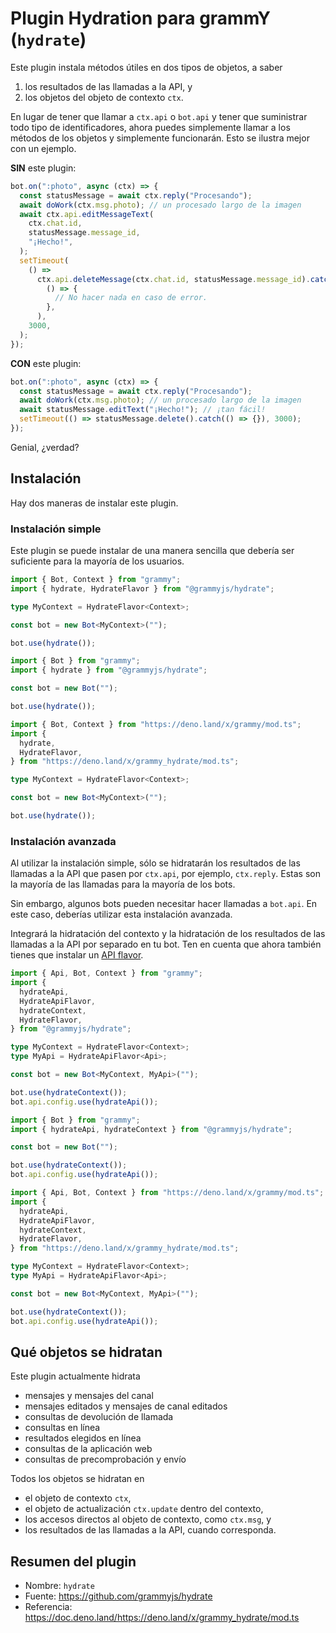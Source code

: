 # Plugin Hydration para grammY (`hydrate`)

Este plugin instala métodos útiles en dos tipos de objetos, a saber

1. los resultados de las llamadas a la API, y
2. los objetos del objeto de contexto `ctx`.

En lugar de tener que llamar a `ctx.api` o `bot.api` y tener que suministrar todo tipo de identificadores, ahora puedes simplemente llamar a los métodos de los objetos y simplemente funcionarán.
Esto se ilustra mejor con un ejemplo.

**SIN** este plugin:

```ts
bot.on(":photo", async (ctx) => {
  const statusMessage = await ctx.reply("Procesando");
  await doWork(ctx.msg.photo); // un procesado largo de la imagen
  await ctx.api.editMessageText(
    ctx.chat.id,
    statusMessage.message_id,
    "¡Hecho!",
  );
  setTimeout(
    () =>
      ctx.api.deleteMessage(ctx.chat.id, statusMessage.message_id).catch(
        () => {
          // No hacer nada en caso de error.
        },
      ),
    3000,
  );
});
```

**CON** este plugin:

```ts
bot.on(":photo", async (ctx) => {
  const statusMessage = await ctx.reply("Procesando");
  await doWork(ctx.msg.photo); // un procesado largo de la imagen
  await statusMessage.editText("¡Hecho!"); // ¡tan fácil!
  setTimeout(() => statusMessage.delete().catch(() => {}), 3000);
});
```

Genial, ¿verdad?

## Instalación

Hay dos maneras de instalar este plugin.

### Instalación simple

Este plugin se puede instalar de una manera sencilla que debería ser suficiente para la mayoría de los usuarios.

<CodeGroup>
  <CodeGroupItem title="TypeScript" active>

```ts
import { Bot, Context } from "grammy";
import { hydrate, HydrateFlavor } from "@grammyjs/hydrate";

type MyContext = HydrateFlavor<Context>;

const bot = new Bot<MyContext>("");

bot.use(hydrate());
```

</CodeGroupItem>
 <CodeGroupItem title="JavaScript">

```js
import { Bot } from "grammy";
import { hydrate } from "@grammyjs/hydrate";

const bot = new Bot("");

bot.use(hydrate());
```

</CodeGroupItem>
 <CodeGroupItem title="Deno">

```ts
import { Bot, Context } from "https://deno.land/x/grammy/mod.ts";
import {
  hydrate,
  HydrateFlavor,
} from "https://deno.land/x/grammy_hydrate/mod.ts";

type MyContext = HydrateFlavor<Context>;

const bot = new Bot<MyContext>("");

bot.use(hydrate());
```

</CodeGroupItem>
</CodeGroup>

### Instalación avanzada

Al utilizar la instalación simple, sólo se hidratarán los resultados de las llamadas a la API que pasen por `ctx.api`, por ejemplo, `ctx.reply`.
Estas son la mayoría de las llamadas para la mayoría de los bots.

Sin embargo, algunos bots pueden necesitar hacer llamadas a `bot.api`.
En este caso, deberías utilizar esta instalación avanzada.

Integrará la hidratación del contexto y la hidratación de los resultados de las llamadas a la API por separado en tu bot.
Ten en cuenta que ahora también tienes que instalar un [API flavor](../advanced/transformers.md#api-flavoring).

<CodeGroup>
  <CodeGroupItem title="TypeScript" active>

```ts
import { Api, Bot, Context } from "grammy";
import {
  hydrateApi,
  HydrateApiFlavor,
  hydrateContext,
  HydrateFlavor,
} from "@grammyjs/hydrate";

type MyContext = HydrateFlavor<Context>;
type MyApi = HydrateApiFlavor<Api>;

const bot = new Bot<MyContext, MyApi>("");

bot.use(hydrateContext());
bot.api.config.use(hydrateApi());
```

</CodeGroupItem>
 <CodeGroupItem title="JavaScript">

```js
import { Bot } from "grammy";
import { hydrateApi, hydrateContext } from "@grammyjs/hydrate";

const bot = new Bot("");

bot.use(hydrateContext());
bot.api.config.use(hydrateApi());
```

</CodeGroupItem>
 <CodeGroupItem title="Deno">

```ts
import { Api, Bot, Context } from "https://deno.land/x/grammy/mod.ts";
import {
  hydrateApi,
  HydrateApiFlavor,
  hydrateContext,
  HydrateFlavor,
} from "https://deno.land/x/grammy_hydrate/mod.ts";

type MyContext = HydrateFlavor<Context>;
type MyApi = HydrateApiFlavor<Api>;

const bot = new Bot<MyContext, MyApi>("");

bot.use(hydrateContext());
bot.api.config.use(hydrateApi());
```

</CodeGroupItem>
</CodeGroup>

## Qué objetos se hidratan

Este plugin actualmente hidrata

- mensajes y mensajes del canal
- mensajes editados y mensajes de canal editados
- consultas de devolución de llamada
- consultas en línea
- resultados elegidos en línea
- consultas de la aplicación web
- consultas de precomprobación y envío

Todos los objetos se hidratan en

- el objeto de contexto `ctx`,
- el objeto de actualización `ctx.update` dentro del contexto,
- los accesos directos al objeto de contexto, como `ctx.msg`, y
- los resultados de las llamadas a la API, cuando corresponda.

## Resumen del plugin

- Nombre: `hydrate`
- Fuente: <https://github.com/grammyjs/hydrate>
- Referencia: <https://doc.deno.land/https://deno.land/x/grammy_hydrate/mod.ts>
